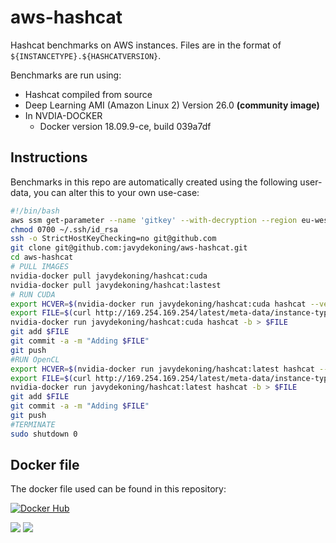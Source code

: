 # aws-hashcat
Hashcat benchmarks on AWS instances. Files are in the format of `${INSTANCETYPE}.${HASHCATVERSION}`.

Benchmarks are run using:

* Hashcat compiled from source
* Deep Learning AMI (Amazon Linux 2) Version 26.0 **(community image)**
* In NVDIA-DOCKER
  * Docker version 18.09.9-ce, build 039a7df

## Instructions

Benchmarks in this repo are automatically created using the following user-data, you can alter this to your own use-case:

```bash
#!/bin/bash
aws ssm get-parameter --name 'gitkey' --with-decryption --region eu-west-1 | jq -r '.Parameter.Value' > ~/.ssh/id_rsa
chmod 0700 ~/.ssh/id_rsa
ssh -o StrictHostKeyChecking=no git@github.com
git clone git@github.com:javydekoning/aws-hashcat.git
cd aws-hashcat
# PULL IMAGES
nvidia-docker pull javydekoning/hashcat:cuda
nvidia-docker pull javydekoning/hashcat:lastest
# RUN CUDA
export HCVER=$(nvidia-docker run javydekoning/hashcat:cuda hashcat --version)
export FILE=$(curl http://169.254.169.254/latest/meta-data/instance-type).$HCVER.cuda.txt
nvidia-docker run javydekoning/hashcat:cuda hashcat -b > $FILE
git add $FILE
git commit -a -m "Adding $FILE"
git push
#RUN OpenCL
export HCVER=$(nvidia-docker run javydekoning/hashcat:latest hashcat --version)
export FILE=$(curl http://169.254.169.254/latest/meta-data/instance-type).$HCVER.opencl.txt
nvidia-docker run javydekoning/hashcat:latest hashcat -b > $FILE
git add $FILE
git commit -a -m "Adding $FILE"
git push
#TERMINATE
sudo shutdown 0
```

## Docker file

The docker file used can be found in this repository:

[![Docker Hub](http://dockeri.co/image/javydekoning/hashcat)](https://hub.docker.com/r/javydekoning/hashcat/)

[![](https://images.microbadger.com/badges/version/javydekoning/hashcat.svg)](https://microbadger.com/images/javydekoning/hashcat "Get your own version badge on microbadger.com")
[![](https://images.microbadger.com/badges/image/javydekoning/hashcat.svg)](https://microbadger.com/images/javydekoning/hashcat "Get your own image badge on microbadger.com")
